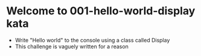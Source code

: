 # Welcome to 001-hello-world-display kata
- Write "Hello world" to the console using a class called Display
- This challenge is vaguely written for a reason